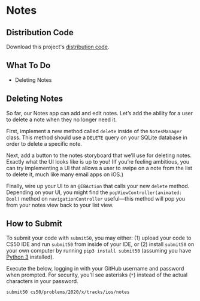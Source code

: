 # Notes

## Distribution Code

Download this project's [distribution code](https://cdn.cs50.net/2019/fall/tracks/ios/notes/notes.zip).

## What To Do

* Deleting Notes

## Deleting Notes

So far, our Notes app can add and edit notes. Let’s add the ability for a user to delete a note when they no longer need it.

First, implement a new method called `delete` inside of the `NotesManager` class. This method should use a `DELETE` query on your SQLite database in order to delete a specific note.

Next, add a button to the notes storyboard that we’ll use for deleting notes. Exactly what the UI looks like is up to you! (If you’re feeling ambitious, you can try implementing a UI that allows a user to swipe on a note from the list to delete it, much like many email apps on iOS.)

Finally, wire up your UI to an `@IBAction` that calls your new `delete` method. Depending on your UI, you might find the `popViewController(animated: Bool)` method on `navigationController` useful—this method will pop you from your notes view back to your list view.

## How to Submit

To submit your code with `submit50`, you may either: (1) upload your code to CS50 IDE and run `submit50` from inside of your IDE, or (2) install `submit50` on your own computer by running `pip3 install submit50` (assuming you have [Python 3](https://www.python.org/downloads/) installed).

Execute the below, logging in with your GitHub username and password when prompted. For security, you'll see asterisks (`*`) instead of the actual characters in your password.

```
submit50 cs50/problems/2020/x/tracks/ios/notes
```

